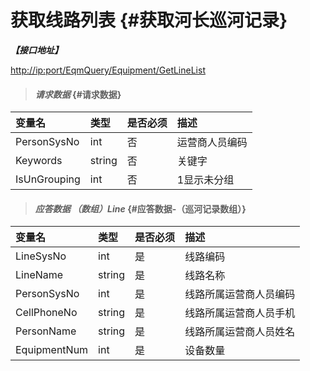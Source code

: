 # 获取线路列表 {#获取河长巡河记录}

_**【接口地址】**_

[http://ip:port/EqmQuery/Equipment/GetLineList](http://ip:port/EqmQuery/Equipment/GetEquipmentList)

> #### _请求数据_ {#请求数据}

| 变量名 | 类型 | 是否必须 | 描述 |
| :--- | :--- | :--- | :--- |
| PersonSysNo | int | 否 | 运营商人员编码 |
| Keywords | string | 否 | 关键字 |
| IsUnGrouping | int | 否 | 1显示未分组 |

> #### _应答数据 （数组）Line_ {#应答数据-（巡河记录数组）}

| 变量名 | 类型 | 是否必须 | 描述 |
| :--- | :--- | :--- | :--- |
| LineSysNo | int | 是 | 线路编码 |
| LineName | string | 是 | 线路名称 |
| PersonSysNo | int | 是 | 线路所属运营商人员编码 |
| CellPhoneNo | string | 是 | 线路所属运营商人员手机 |
| PersonName | string | 是 | 线路所属运营商人员姓名 |
| EquipmentNum | int | 是 | 设备数量 |



